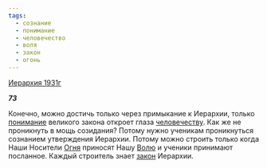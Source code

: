 ```yaml
---
tags:
  - сознание
  - понимание
  - человечество
  - воля
  - закон
  - огонь
---
```

[Иерархия 1931г](https://127.0.0.1:4002/agni/1931)

___73___

Конечно, можно достичь только через примыкание к Иерархии, только [понимание](../../../tags/#понимание) великого закона откроет глаза [человечеству](../../../tags/#человечество). Как же не проникнуть в мощь созидания? Потому нужно ученикам проникнуться сознанием утверждения Иерархии. Потому можно строить только когда Наши Носители [Огня](../../../tags/#огонь) приносят Нашу [Волю](../../../tags/#воля) и ученики принимают посланное. Каждый строитель знает [закон](../../../tags/#закон) Иерархии.   

